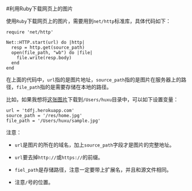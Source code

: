 #利用Ruby下载网页上的图片  

使用```Ruby```下载网页上的图片，需要用到```net/http```标准库，具体代码如下：

    require 'net/http'
    
    Net::HTTP.start(url) do |http|
      resp = http.get(source_path)
      open(file_path, "wb") do |file|
        file.write(resp.body)
      end
    end

在上面的代码中，```url```指的是图片地址，```source_path```指的是图片在服务器上的路径，```file_path```指的是需要存储在本地的路径。  

比如，如果我想将[这张图片](http://tdfj.herokuapp.com/res/home.jpg)下载到```/Users/huxu```目录中，可以如下设置变量：

	url = 'tdfj.herokuapp.com'
	source_path = '/res/home.jpg'
	file_path = '/Users/huxu/sample.jpg'
	
注意：  

- ```url```是图片的所在的域名，加上```source_path```字段才是图片的完整地址。

- ```url```要去掉```http://```或```https://```的前缀。

- ```fiel_path```是存储路径，注意一定要带上扩展名，并且和源文件相同。

- 注意```/```号的位置。